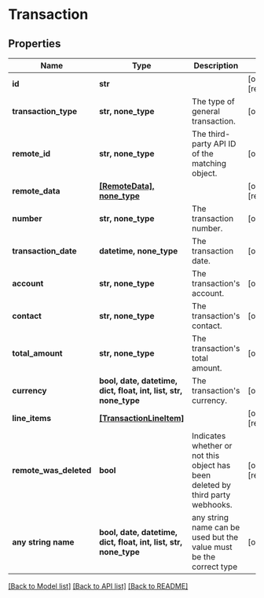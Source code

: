 # Transaction


## Properties
Name | Type | Description | Notes
------------ | ------------- | ------------- | -------------
**id** | **str** |  | [optional] [readonly] 
**transaction_type** | **str, none_type** | The type of general transaction. | [optional] 
**remote_id** | **str, none_type** | The third-party API ID of the matching object. | [optional] 
**remote_data** | [**[RemoteData], none_type**](RemoteData.md) |  | [optional] [readonly] 
**number** | **str, none_type** | The transaction number. | [optional] 
**transaction_date** | **datetime, none_type** | The transaction date. | [optional] 
**account** | **str, none_type** | The transaction&#39;s account. | [optional] 
**contact** | **str, none_type** | The transaction&#39;s contact. | [optional] 
**total_amount** | **str, none_type** | The transaction&#39;s total amount. | [optional] 
**currency** | **bool, date, datetime, dict, float, int, list, str, none_type** | The transaction&#39;s currency. | [optional] 
**line_items** | [**[TransactionLineItem]**](TransactionLineItem.md) |  | [optional] [readonly] 
**remote_was_deleted** | **bool** | Indicates whether or not this object has been deleted by third party webhooks. | [optional] [readonly] 
**any string name** | **bool, date, datetime, dict, float, int, list, str, none_type** | any string name can be used but the value must be the correct type | [optional]

[[Back to Model list]](../README.md#documentation-for-models) [[Back to API list]](../README.md#documentation-for-api-endpoints) [[Back to README]](../README.md)


